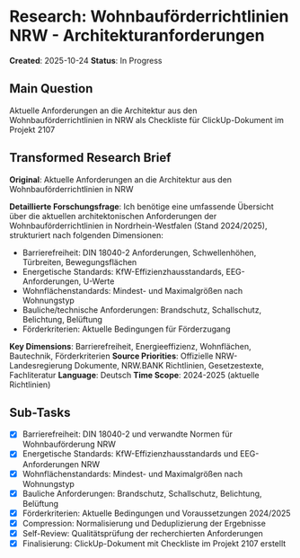 # Research: Wohnbauförderrichtlinien NRW - Architekturanforderungen

**Created**: 2025-10-24
**Status**: In Progress

## Main Question
Aktuelle Anforderungen an die Architektur aus den Wohnbauförderrichtlinien in NRW als Checkliste für ClickUp-Dokument im Projekt 2107

## Transformed Research Brief

**Original**: Aktuelle Anforderungen an die Architektur aus den Wohnbauförderrichtlinien in NRW

**Detaillierte Forschungsfrage**: Ich benötige eine umfassende Übersicht über die aktuellen architektonischen Anforderungen der Wohnbauförderrichtlinien in Nordrhein-Westfalen (Stand 2024/2025), strukturiert nach folgenden Dimensionen:
- Barrierefreiheit: DIN 18040-2 Anforderungen, Schwellenhöhen, Türbreiten, Bewegungsflächen
- Energetische Standards: KfW-Effizienzhausstandards, EEG-Anforderungen, U-Werte
- Wohnflächenstandards: Mindest- und Maximalgrößen nach Wohnungstyp
- Bauliche/technische Anforderungen: Brandschutz, Schallschutz, Belichtung, Belüftung
- Förderkriterien: Aktuelle Bedingungen für Förderzugang

**Key Dimensions**: Barrierefreiheit, Energieeffizienz, Wohnflächen, Bautechnik, Förderkriterien
**Source Priorities**: Offizielle NRW-Landesregierung Dokumente, NRW.BANK Richtlinien, Gesetzestexte, Fachliteratur
**Language**: Deutsch
**Time Scope**: 2024-2025 (aktuelle Richtlinien)

## Sub-Tasks
- [x] Barrierefreiheit: DIN 18040-2 und verwandte Normen für Wohnbauförderung NRW
- [x] Energetische Standards: KfW-Effizienzhausstandards und EEG-Anforderungen NRW
- [x] Wohnflächenstandards: Mindest- und Maximalgrößen nach Wohnungstyp
- [x] Bauliche Anforderungen: Brandschutz, Schallschutz, Belichtung, Belüftung
- [x] Förderkriterien: Aktuelle Bedingungen und Voraussetzungen 2024/2025
- [x] Compression: Normalisierung und Deduplizierung der Ergebnisse
- [x] Self-Review: Qualitätsprüfung der recherchierten Anforderungen
- [x] Finalisierung: ClickUp-Dokument mit Checkliste im Projekt 2107 erstellt
